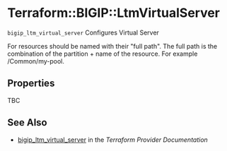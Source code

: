 # Terraform::BIGIP::LtmVirtualServer

`bigip_ltm_virtual_server` Configures Virtual Server

For resources should be named with their "full path". The full path is the combination of the partition + name of the resource. For example /Common/my-pool.

## Properties

TBC

## See Also

* [bigip_ltm_virtual_server](https://www.terraform.io/docs/providers/bigip/r/ltm_virtual_server.html) in the _Terraform Provider Documentation_